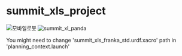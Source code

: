 # summit_xls_project

![모바일로봇](https://github.com/jeonsuhyun/summit_xls/assets/84551536/db314c2d-84c9-41ba-b8b0-53123b2d95c5) ![summit_xl_panda](https://github.com/jeonsuhyun/summit_xls/assets/84551536/a3cedc43-80dd-49fa-991f-f6ccad3444ce)

You might need to change 'summit_xls_franka_std.urdf.xacro' path in 'planning_context.launch' 
